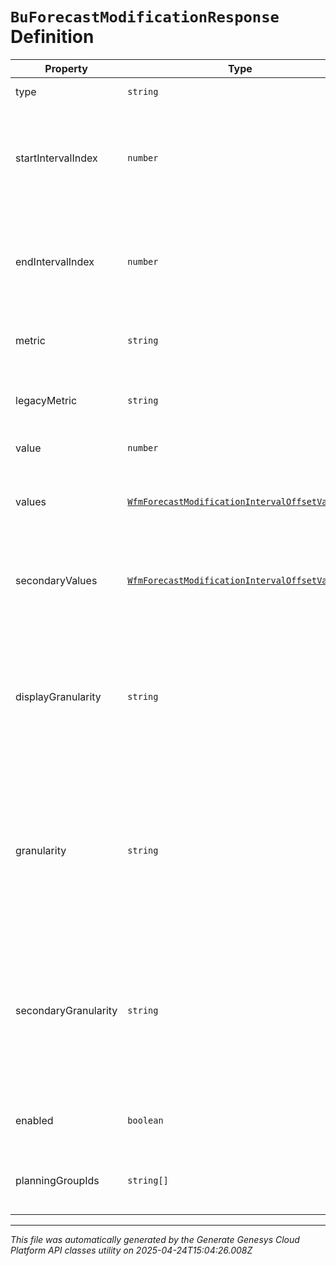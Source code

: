 # `BuForecastModificationResponse` Definition

| Property | Type | Required | Description |
|----------|------|----------|-------------|
| type | `string` | Yes | The type of the modification |
| startIntervalIndex | `number` | No | The number of intervals past referenceStartDate representing the first interval to which this modification applies |
| endIntervalIndex | `number` | No | The number of intervals past referenceStartDate representing the last interval to which this modification applies |
| metric | `string` | Yes | The metric to which this modification applies |
| legacyMetric | `string` | No | The legacy metric to which this modification applies if applicable |
| value | `number` | No | The value of the modification |
| values | [`WfmForecastModificationIntervalOffsetValue[]`](wfmforecastmodificationintervaloffsetvalue-definition.md) | Yes | The list of modification values. Only applicable for grid-type modifications |
| secondaryValues | [`WfmForecastModificationIntervalOffsetValue[]`](wfmforecastmodificationintervaloffsetvalue-definition.md) | No | The list of modification secondary values. Only applicable for multi granularity modifications |
| displayGranularity | `string` | Yes | The client side display granularity of the modification, expressed in the ISO-8601 duration format. Periods are represented as an ISO-8601 string. For example: P1D or P1DT12H |
| granularity | `string` | Yes | The actual granularity of the modification as stored behind the scenes, expressed in the ISO-8601 duration format. Periods are represented as an ISO-8601 string. For example: P1D or P1DT12H |
| secondaryGranularity | `string` | No | The granularity of the 'secondaryValues' modification as stored behind the scenes, expressed in the ISO-8601 duration format. Periods are represented as an ISO-8601 string. For example: P1D or P1DT12H |
| enabled | `boolean` | Yes | Whether the modification is enabled for the forecast |
| planningGroupIds | `string[]` | Yes | The IDs of the planning groups to which this forecast modification applies |

---

*This file was automatically generated by the Generate Genesys Cloud Platform API classes utility on 2025-04-24T15:04:26.008Z*
